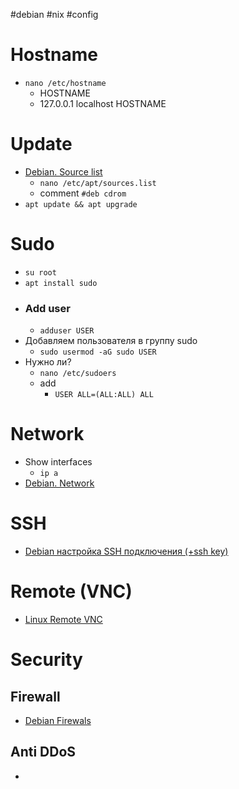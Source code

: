 #debian #nix #config

# Hostname
- `nano /etc/hostname`
	- HOSTNAME
	- 127.0.0.1 localhost HOSTNAME

# Update
- [Debian. Source list](Debian.%20Source%20list.md)
	- `nano /etc/apt/sources.list`
	- comment `#deb cdrom`
- `apt update && apt upgrade`

# Sudo
- `su root`
- `apt install sudo`
- ### Add user
	- `adduser USER`
- Добавляем пользователя в группу sudo
	- `sudo usermod -aG sudo USER`
-  Нужно ли?
	- `nano /etc/sudoers`
	- add
		- `USER ALL=(ALL:ALL) ALL`

# Network
- Show interfaces
	- `ip a`
- [Debian. Network](Debian.%20Network.md)

# SSH
- [Debian настройка SSH подключения (+ssh key)](Debian%20настройка%20SSH%20подключения%20(+ssh%20key).md)

# Remote (VNC)
- [Linux Remote VNC](Linux%20Remote%20VNC.md)

# Security
## Firewall
- [Debian Firewals](Debian%20Firewals.md)
## Anti DDoS
- 